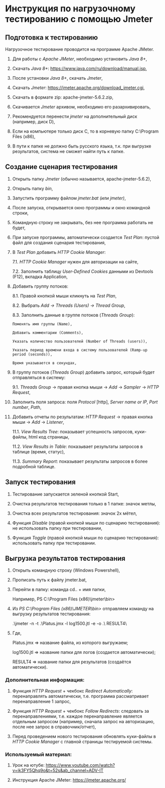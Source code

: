 # Инструкция по нагрузочному тестированию с помощью Jmeter

## Подготовка к тестированию 
Нагрузочное тестирование проводится на программе Apache JMeter.

1. Для работы с *Apache JMeter*, необходимо установить *Java 8+*,

2.	Скачать *Java 8+*: https://www.java.com/ru/download/manual.jsp, 

3.	После установки *Java 8+*, скачать *Jmeter*,

4.	Скачать *Jmeter*: https://jmeter.apache.org/download_jmeter.cgi, 

5.	Скачать в формате zip: apache-jmeter-5.6.2.zip, 

6.	Скачивается *Jmeter* архивом, необходимо его разархивировать, 

7.	Рекомендуется перенести *jmeter* на дополнительный диск (например, диск D), 

8.	Если на компьютере только диск C, то в корневую папку C:\Program Files (x86),

9. В пути к папке не должно быть русского языка, т.к. при выгрузке результатов, система не сможет найти путь к папке.

## Создание сценария тестирования 

1.	Открыть папку *Jmeter* (обычно называется, apache-jmeter-5.6.2),

2. Открыть папку *bin*,

3. Запустить программу файлом *jmeter.bat (или jmeter)*, 

4.	После запуска, открывается окно программы и окно командной строки,

5.	Командную строку не закрывать, без нее программа работать не будет,

6.	При запуске программы, автоматически создается *Test Plan*: пустой файл для создания сценария тестирования, 

7.	В *Test Plan* добавить *HTTP Cookie Manager*:

    7.1. *HTTP Cookie Manager* нужен для авторизации на сайте,

    7.2. Заполнить таблицу *User-Defined Cookies* данными из Devtools (F12), вкладка Application, 

8.	Добавить группу потоков:

    8.1. Правой кнопкой мыши кликнуть на *Test Plan*,

    8.2. Выбрать *Add → Threads (Users) → Thread Group*,

    8.3. Заполнить данные в группе потоков (*Threads Group*):

        Поменять имя группы (Name),

        Добавить комментарии (Comments),

        Указать количество пользователей (Number of Threads (users)),

        Указать период времени входа в систему пользователей (Ramp-up period (seconds)),
        
        Время указывается в секундах,


9. В группу потоков (*Threads Group*) добавить запрос, который будет отправляться в систему: 

    9.1. *Threads Group* → правая кнопка мыши → *Add* → *Sampler* →  *HTTP Request*,

10.	Заполнить поля запроса: поля *Protocol* [http], *Server name or IP*, *Port number*, *Path*,

11.	Добавить отчеты по результатам: *HTTP Request* → правая кнопка мыши → *Add* → *Listener*,

    11.1. *View Results Tree*: показывает успешность запросов, куки-файлы, html код страницы,

    11.2. *View Results in Table*: показывает результаты запросов в таблице (время, статус),

    11.3. *Summary Report*: показывает результаты запросов в более подробной таблице.

## Запуск тестирования

1. Тестирование запускается зеленой кнопкой Start,

2.	Очистка результатов тестирования только в 1 папке: значок метлы,

3.	Очистка всех результатов тестирования: значок 2х мётел,

4.	Функция *Disable* (правой кнопкой мыши по сценарию тестирования): не использовать папку при тестировании,

22. Функция *Toggle* (правой кнопкой мыши по сценарию тестирования): использовать папку при тестировании.

## Выгрузка результатов тестирования

1.	Открыть командную строку (Windows Powershell), 

2.	Прописать путь к файлу jmeter.bat, 

3.	Перейти в папку: команда cd.. + имя папки,

    Например, PS C:\Program Files (x86)\jmeter\bin> 

4. Из *PS C:\Program Files (x86)\JMETER\bin>* отправляем команду на выгрузку результатов тестирования:

    .\jmeter -n -t .\Platus.jmx -l log1500.jtl -e -o .\ RESULT4\

5.	Где, 

    Platus.jmx => название файла, из которого выгружаем;

    log1500.jtl => название папки для логов (создается автоматически);

    RESULT4 => название папки для результатов (создаётся автоматически).

### Дополнительная информация: 

1.	Функция *HTTP Request* + чекбокс *Redirect Automatically*: перенаправлять автоматически, т.е. программа рассматривает перенаправление 1 запрос, 

2.	Функция *HTTP Request* + чекбокс *Follow Redirects*: следовать за перенаправлениями, т.е. каждое перенаправление является отдельным запросом (например, сначала запрос на авторизацию, после нее запрос в справочник/отчет), 

3. Перед проведением нового тестирования обновлять куки-файлы в *HTTP Cookie Manager* с главной страницы тестируемой системы. 

### Используемый материал: 

1.	Урок на ютубе: https://www.youtube.com/watch?v=ik3FY5Qhq9o&t=52s&ab_channel=ADV-IT

2. Инструкция Apache JMeter: https://jmeter.apache.org/

